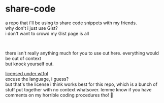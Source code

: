 # share-code
a repo that i'll be using to share code snippets with my friends. \
why don't i just use Gist?\
i don't want to crowd my Gist page is all

<br/>

there isn't really anything much for you to use out here. everything would be out of context\
but knock yourself out. 

[licensed under wtfpl](./LICENSE) \
excuse the language, i guess? \
but that's the license i think works best for this repo, which is a bunch of stuff put together with no context whatsover. lemme know if you have comments on my horrible coding procedures tho! :tada:
